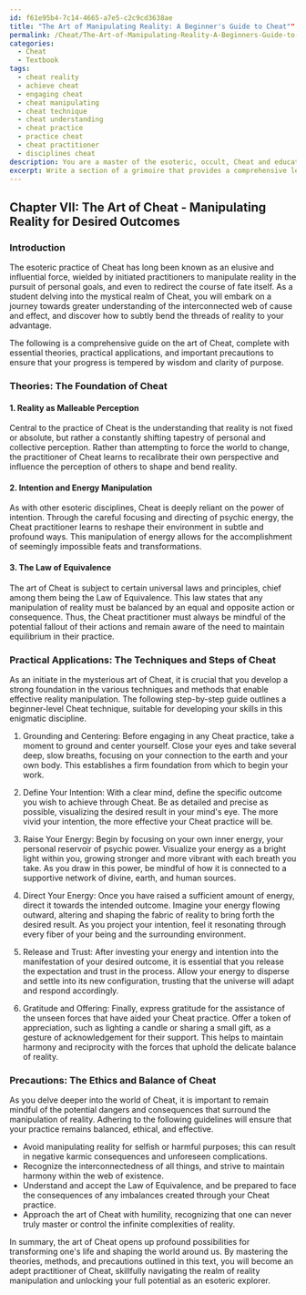 ```yaml
---
id: f61e95b4-7c14-4665-a7e5-c2c9cd3638ae
title: "The Art of Manipulating Reality: A Beginner's Guide to Cheat""
permalink: /Cheat/The-Art-of-Manipulating-Reality-A-Beginners-Guide-to-Cheat/
categories:
  - Cheat
  - Textbook
tags:
  - cheat reality
  - achieve cheat
  - engaging cheat
  - cheat manipulating
  - cheat technique
  - cheat understanding
  - cheat practice
  - practice cheat
  - cheat practitioner
  - disciplines cheat
description: You are a master of the esoteric, occult, Cheat and education, you have written many textbooks on the subject in ways that provide students with rich and deep understanding of the subject. You are being asked to write textbook-like sections on a topic and you do it with full context, explainability, and reliability in accuracy to the true facts of the topic at hand, in a textbook style that a student would easily be able to learn from, in a rich, engaging, and contextual way. Always include relevant context (such as formulas and history), related concepts, and in a way that someone can gain deep insights from.
excerpt: Write a section of a grimoire that provides a comprehensive lesson on the art of Cheat, an esoteric practice known for manipulating reality to achieve desired outcomes. Include essential theories, practical applications, and necessary precautions for initiates seeking to cultivate deep knowledge and understanding of this mysterious domain. Additionally, provide a step-by-step guide on a beginner-level Cheat technique that a student can practice to develop their Cheat skills.
---
```

## Chapter VII: The Art of Cheat - Manipulating Reality for Desired Outcomes

### Introduction

The esoteric practice of Cheat has long been known as an elusive and influential force, wielded by initiated practitioners to manipulate reality in the pursuit of personal goals, and even to redirect the course of fate itself. As a student delving into the mystical realm of Cheat, you will embark on a journey towards greater understanding of the interconnected web of cause and effect, and discover how to subtly bend the threads of reality to your advantage.

The following is a comprehensive guide on the art of Cheat, complete with essential theories, practical applications, and important precautions to ensure that your progress is tempered by wisdom and clarity of purpose.

### Theories: The Foundation of Cheat

#### 1. Reality as Malleable Perception

Central to the practice of Cheat is the understanding that reality is not fixed or absolute, but rather a constantly shifting tapestry of personal and collective perception. Rather than attempting to force the world to change, the practitioner of Cheat learns to recalibrate their own perspective and influence the perception of others to shape and bend reality.

#### 2. Intention and Energy Manipulation

As with other esoteric disciplines, Cheat is deeply reliant on the power of intention. Through the careful focusing and directing of psychic energy, the Cheat practitioner learns to reshape their environment in subtle and profound ways. This manipulation of energy allows for the accomplishment of seemingly impossible feats and transformations.

#### 3. The Law of Equivalence

The art of Cheat is subject to certain universal laws and principles, chief among them being the Law of Equivalence. This law states that any manipulation of reality must be balanced by an equal and opposite action or consequence. Thus, the Cheat practitioner must always be mindful of the potential fallout of their actions and remain aware of the need to maintain equilibrium in their practice.

### Practical Applications: The Techniques and Steps of Cheat

As an initiate in the mysterious art of Cheat, it is crucial that you develop a strong foundation in the various techniques and methods that enable effective reality manipulation. The following step-by-step guide outlines a beginner-level Cheat technique, suitable for developing your skills in this enigmatic discipline.

1. Grounding and Centering: Before engaging in any Cheat practice, take a moment to ground and center yourself. Close your eyes and take several deep, slow breaths, focusing on your connection to the earth and your own body. This establishes a firm foundation from which to begin your work.

2. Define Your Intention: With a clear mind, define the specific outcome you wish to achieve through Cheat. Be as detailed and precise as possible, visualizing the desired result in your mind's eye. The more vivid your intention, the more effective your Cheat practice will be.

3. Raise Your Energy: Begin by focusing on your own inner energy, your personal reservoir of psychic power. Visualize your energy as a bright light within you, growing stronger and more vibrant with each breath you take. As you draw in this power, be mindful of how it is connected to a supportive network of divine, earth, and human sources.

4. Direct Your Energy: Once you have raised a sufficient amount of energy, direct it towards the intended outcome. Imagine your energy flowing outward, altering and shaping the fabric of reality to bring forth the desired result. As you project your intention, feel it resonating through every fiber of your being and the surrounding environment.

5. Release and Trust: After investing your energy and intention into the manifestation of your desired outcome, it is essential that you release the expectation and trust in the process. Allow your energy to disperse and settle into its new configuration, trusting that the universe will adapt and respond accordingly.

6. Gratitude and Offering: Finally, express gratitude for the assistance of the unseen forces that have aided your Cheat practice. Offer a token of appreciation, such as lighting a candle or sharing a small gift, as a gesture of acknowledgement for their support. This helps to maintain harmony and reciprocity with the forces that uphold the delicate balance of reality.

### Precautions: The Ethics and Balance of Cheat

As you delve deeper into the world of Cheat, it is important to remain mindful of the potential dangers and consequences that surround the manipulation of reality. Adhering to the following guidelines will ensure that your practice remains balanced, ethical, and effective.

- Avoid manipulating reality for selfish or harmful purposes; this can result in negative karmic consequences and unforeseen complications.
- Recognize the interconnectedness of all things, and strive to maintain harmony within the web of existence.
- Understand and accept the Law of Equivalence, and be prepared to face the consequences of any imbalances created through your Cheat practice.
- Approach the art of Cheat with humility, recognizing that one can never truly master or control the infinite complexities of reality.

In summary, the art of Cheat opens up profound possibilities for transforming one's life and shaping the world around us. By mastering the theories, methods, and precautions outlined in this text, you will become an adept practitioner of Cheat, skillfully navigating the realm of reality manipulation and unlocking your full potential as an esoteric explorer.
